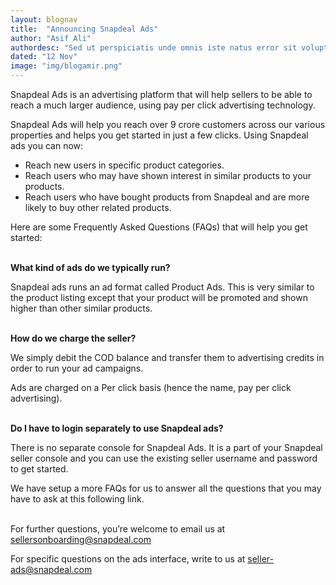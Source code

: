 ```yaml
---
layout: blognav
title:  "Announcing Snapdeal Ads"
author: "Asif Ali"
authordesc: "Sed ut perspiciatis unde omnis iste natus error sit voluptatem antium doloremque laudantium, totam rem aperiam, eaque ipsa quae. "
dated: "12 Nov"
image: "img/blogamir.png"
---
```


<p class="lead">
Snapdeal Ads is an advertising platform that will help sellers to be able to reach a much larger audience, using pay per click advertising technology. </p>
<p>

Snapdeal Ads will help you reach over 9 crore customers across our various properties and helps you get started in just a few clicks. 
Using Snapdeal ads you can now:
<ul class="bullets">
<li>Reach new users in specific product categories.</li>
<li>Reach users who may have shown interest in similar products to your products.</li>
<li>Reach users who have bought products from Snapdeal and are more likely to buy other related products.</li>
</ul>

     

 

Here are some Frequently Asked Questions (FAQs) that will help you get started: <br/><br/>

 

<strong>What kind of ads do we typically run?</strong><br/>

Snapdeal ads runs an ad format called Product Ads. This is very similar to the product listing except that your product will be promoted and shown higher than other similar products.<br/><br/>

 

<strong>How do we charge the seller?</strong><br/>

We simply debit the COD balance and transfer them to advertising credits in order to run your ad campaigns.<br/>

 

Ads are charged on a Per click basis (hence the name, pay per click advertising).<br/><br/>

 

<strong>Do I have to login separately to use Snapdeal ads?</strong><br/>

There is no separate console for Snapdeal Ads. It is a part of your Snapdeal seller console and you can use the existing seller username and password to get started.<br/>

 

 

We have setup a more FAQs for us to answer all the questions that you may have to ask at this following link.<br/><br/>

 

 

 

For further questions, you’re welcome to email us at sellersonboarding@snapdeal.com<br/>

 

For specific questions on the ads interface, write to us at seller-ads@snapdeal.com
		                                </p>
